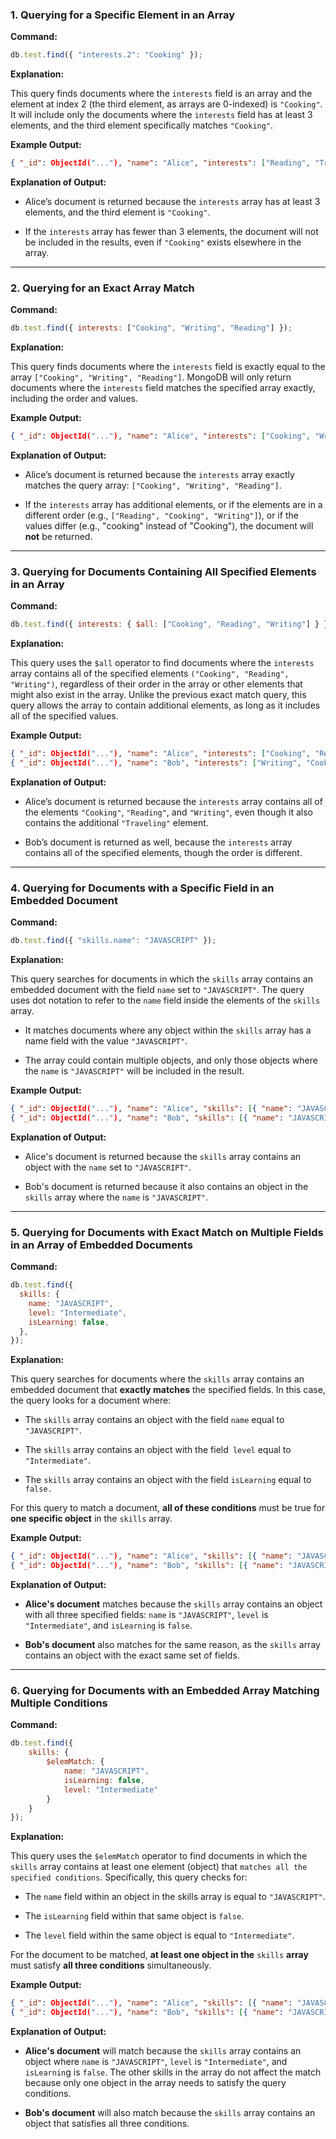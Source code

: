 ### 1. Querying for a Specific Element in an Array

**Command:**

```js
db.test.find({ "interests.2": "Cooking" });
```

**Explanation:**

This query finds documents where the `interests` field is an array and the element at index 2 (the third element, as arrays are 0-indexed) is `"Cooking"`. It will include only the documents where the `interests` field has at least 3 elements, and the third element specifically matches `"Cooking"`.

**Example Output:**

```json
{ "_id": ObjectId("..."), "name": "Alice", "interests": ["Reading", "Traveling", "Cooking"] }
```

**Explanation of Output:**

- Alice’s document is returned because the `interests` array has at least 3 elements, and the third element is `"Cooking"`.

- If the `interests` array has fewer than 3 elements, the document will not be included in the results, even if `"Cooking"` exists elsewhere in the array.

---

### 2. Querying for an Exact Array Match

**Command:**

```js
db.test.find({ interests: ["Cooking", "Writing", "Reading"] });
```

**Explanation:**

This query finds documents where the `interests` field is exactly equal to the array `["Cooking", "Writing", "Reading"]`. MongoDB will only return documents where the `interests` field matches the specified array exactly, including the order and values.

**Example Output:**

```json
{ "_id": ObjectId("..."), "name": "Alice", "interests": ["Cooking", "Writing", "Reading"] }
```

**Explanation of Output:**

- Alice’s document is returned because the `interests` array exactly matches the query array: `["Cooking", "Writing", "Reading"]`.

- If the `interests` array has additional elements, or if the elements are in a different order (e.g., `["Reading", "Cooking", "Writing"]`), or if the values differ (e.g., "cooking" instead of "Cooking"), the document will **not** be returned.

---

### 3. Querying for Documents Containing All Specified Elements in an Array

**Command:**

```js
db.test.find({ interests: { $all: ["Cooking", "Reading", "Writing"] } });
```

**Explanation:**

This query uses the `$all` operator to find documents where the `interests` array contains all of the specified elements `("Cooking", "Reading", "Writing")`, regardless of their order in the array or other elements that might also exist in the array. Unlike the previous exact match query, this query allows the array to contain additional elements, as long as it includes all of the specified values.

**Example Output:**

```json
{ "_id": ObjectId("..."), "name": "Alice", "interests": ["Cooking", "Reading", "Writing", "Traveling"] }
{ "_id": ObjectId("..."), "name": "Bob", "interests": ["Writing", "Cooking", "Reading"] }
```

**Explanation of Output:**

- Alice’s document is returned because the `interests` array contains all of the elements `"Cooking"`, `"Reading"`, and `"Writing"`, even though it also contains the additional `"Traveling"` element.

- Bob’s document is returned as well, because the `interests` array contains all of the specified elements, though the order is different.

---

### 4. Querying for Documents with a Specific Field in an Embedded Document

**Command:**

```js
db.test.find({ "skills.name": "JAVASCRIPT" });
```

**Explanation:**

This query searches for documents in which the `skills` array contains an embedded document with the field `name` set to `"JAVASCRIPT"`. The query uses dot notation to refer to the `name` field inside the elements of the `skills` array.

- It matches documents where any object within the `skills` array has a name field with the value `"JAVASCRIPT"`.

- The array could contain multiple objects, and only those objects where the `name` is `"JAVASCRIPT"` will be included in the result.

**Example Output:**

```json
{ "_id": ObjectId("..."), "name": "Alice", "skills": [{ "name": "JAVASCRIPT", "level": "Intermediate" }, { "name": "HTML", "level": "Expert" }] }
{ "_id": ObjectId("..."), "name": "Bob", "skills": [{ "name": "JAVASCRIPT", "level": "Beginner" }] }
```

**Explanation of Output:**

- Alice's document is returned because the `skills` array contains an object with the `name` set to `"JAVASCRIPT"`.

- Bob's document is returned because it also contains an object in the `skills` array where the `name` is `"JAVASCRIPT"`.

---

### 5. Querying for Documents with Exact Match on Multiple Fields in an Array of Embedded Documents

**Command:**

```js
db.test.find({
  skills: {
    name: "JAVASCRIPT",
    level: "Intermediate",
    isLearning: false,
  },
});
```

**Explanation:**

This query searches for documents where the `skills` array contains an embedded document that **exactly matches** the specified fields. In this case, the query looks for a document where:

- The `skills` array contains an object with the field `name` equal to `"JAVASCRIPT"`.

- The `skills` array contains an object with the field` level` equal to `"Intermediate"`.

- The `skills` array contains an object with the field `isLearning` equal to `false.`

For this query to match a document, **all of these conditions** must be true for **one specific object** in the `skills` array.

**Example Output:**

```json
{ "_id": ObjectId("..."), "name": "Alice", "skills": [{ "name": "JAVASCRIPT", "level": "Intermediate", "isLearning": false }, { "name": "HTML", "level": "Expert", "isLearning": true }] }
{ "_id": ObjectId("..."), "name": "Bob", "skills": [{ "name": "JAVASCRIPT", "level": "Intermediate", "isLearning": false }] }
```

**Explanation of Output:**

- **Alice's document** matches because the `skills` array contains an object with all three specified fields: `name` is `"JAVASCRIPT"`, `level` is `"Intermediate"`, and `isLearning` is `false`.

- **Bob's document** also matches for the same reason, as the `skills` array contains an object with the exact same set of fields.

---

### 6. Querying for Documents with an Embedded Array Matching Multiple Conditions

**Command:**

```js
db.test.find({ 
    skills: { 
        $elemMatch: { 
            name: "JAVASCRIPT", 
            isLearning: false, 
            level: "Intermediate" 
        } 
    } 
});
```

**Explanation:**

This query uses the `$elemMatch` operator to find documents in which the `skills` array contains at least one element (object) that `matches all the specified conditions`. Specifically, this query checks for:

- The `name` field within an object in the skills array is equal to `"JAVASCRIPT"`.

- The `isLearning` field within that same object is `false`.

- The `level` field within the same object is equal to `"Intermediate"`.

For the document to be matched, **at least one object in the** `skills` **array** must satisfy **all three conditions** simultaneously.

**Example Output:**

```json
{ "_id": ObjectId("..."), "name": "Alice", "skills": [{ "name": "JAVASCRIPT", "level": "Intermediate", "isLearning": false }, { "name": "HTML", "level": "Expert", "isLearning": true }] }
{ "_id": ObjectId("..."), "name": "Bob", "skills": [{ "name": "JAVASCRIPT", "level": "Intermediate", "isLearning": false }] }
```

**Explanation of Output:**

- **Alice's document** will match because the `skills` array contains an object where `name` is `"JAVASCRIPT"`, `level` is `"Intermediate"`, and `isLearnin`g is `false`. The other skills in the array do not affect the match because only one object in the array needs to satisfy the query conditions.

- **Bob's document** will also match because the `skills` array contains an object that satisfies all three conditions.

